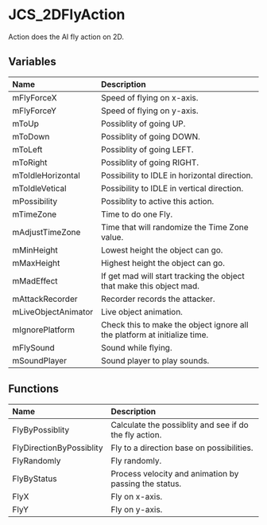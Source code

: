 # JCS_2DFlyAction

Action does the AI fly action on 2D.

## Variables

| Name | Description |
|:---|:---|
| mFlyForceX | Speed of flying on x-axis. |
| mFlyForceY | Speed of flying on y-axis. |
| mToUp | Possiblity of going UP. |
| mToDown | Possiblity of going DOWN. |
| mToLeft | Possiblity of going LEFT. |
| mToRight | Possiblity of going RIGHT. |
| mToIdleHorizontal | Possibility to IDLE in horizontal direction. |
| mToIdleVetical | Possibility to IDLE in vertical direction. |
| mPossibility | Possiblity to active this action. |
| mTimeZone | Time to do one Fly. |
| mAdjustTimeZone | Time that will randomize the Time Zone value. |
| mMinHeight | Lowest height the object can go. |
| mMaxHeight | Highest height the object can go. |
| mMadEffect | If get mad will start tracking the object that make this object mad. |
| mAttackRecorder | Recorder records the attacker. |
| mLiveObjectAnimator | Live object animation. |
| mIgnorePlatform | Check this to make the object ignore all the platform at initialize time. |
| mFlySound | Sound while flying. |
| mSoundPlayer | Sound player to play sounds. |

## Functions

| Name | Description |
|:---|:---|
| FlyByPossiblity | Calculate the possiblity and see if do the fly action. |
| FlyDirectionByPossiblity | Fly to a direction base on possibilities. |
| FlyRandomly | Fly randomly. |
| FlyByStatus | Process velocity and animation by passing the status. |
| FlyX | Fly on x-axis. |
| FlyY | Fly on y-axis. |
